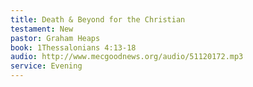 ```yaml
---
title: Death & Beyond for the Christian
testament: New
pastor: Graham Heaps
book: 1Thessalonians 4:13-18
audio: http://www.mecgoodnews.org/audio/51120172.mp3
service: Evening
---
```

